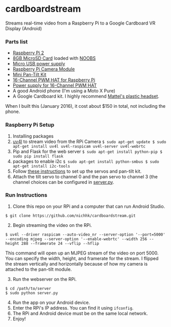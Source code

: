 # cardboardstream
Streams real-time video from a Raspberry Pi to a Google Cardboard VR Display (Android)

### Parts list
- [Raspberry Pi 2](http://www.amazon.com/Raspberry-Pi-Model-Project-Board/dp/B00T2U7R7I/ref=sr_1_3?s=pc&ie=UTF8&qid=1457136291&sr=1-3&keywords=raspberry+pi)
- [8GB MicroSD Card](http://www.amazon.com/dp/B00M55C0VU/ref=twister_B011BRUOMO?_encoding=UTF8&psc=1) loaded with [NOOBS](https://www.raspberrypi.org/help/noobs-setup/)
- [Micro USB power supply](http://www.amazon.com/EasyAcc-Charger-Portable-Samsung-External/dp/B00A9PO5AM/ref=sr_1_2?s=pc&ie=UTF8&qid=1457136345&sr=1-2&keywords=microusb+wall+plug)
- [Raspberry Pi Camera Module](http://www.amazon.com/Raspberry-5MP-Camera-Board-Module/dp/B00E1GGE40/ref=sr_1_1?s=pc&ie=UTF8&qid=1457136385&sr=1-1&keywords=raspberry+pi+camera)
- [Mini Pan-Tilt Kit](https://www.adafruit.com/products/1967)
- [16-Channel PWM HAT for Raspberry Pi](https://www.adafruit.com/products/2327)
- [Power supply for 16-Channel PWM HAT](https://www.adafruit.com/products/276)
- A good Android phone (I'm using a Moto X Pure)
- A Google Cardboard kit. I highly recommend [Mattel's plastic headset](http://www.amazon.com/View-Master-Virtual-Reality-Starter-Pack/dp/B011EG5HJ2/ref=sr_1_1?ie=UTF8&qid=1457208416&sr=8-1&keywords=mattel+vr). 

When I built this (January 2016), it cost about $150 in total, not including the phone.  

### Raspberry Pi Setup
1. Installing packages
  1. [uv4l](http://www.linux-projects.org/modules/sections/index.php?op=viewarticle&artid=14) to stream video from the RPi Camera
    ```
    $ sudo apt-get update
    $ sudo apt-get install uv4l uv4l-raspicam uv4l-server uv4l-webrtc
    ```
  2. Pip and Flask for the web server
    ```
    $ sudo apt-get install python-pip
    $ sudo pip install flask
    ```
  3. packages to enable i2c
    ```
    $ sudo apt-get install python-smbus
    $ sudo apt-get install i2c-tools
    ```
2. Follow [these instructions](https://learn.adafruit.com/adafruit-16-channel-pwm-servo-hat-for-raspberry-pi/overview) to set up the servos and pan-tilt kit.
  1. Attach the tilt servo to channel 0 and the pan servo to channel 3 (the channel choices can be configured in [server.py](https://github.com/nichhk/cardboardstream/blob/master/server/server.py).
  
### Run Instructions
1. Clone this repo on your RPi and a computer that can run Android Studio.
  ```
  $ git clone https://github.com/nichhk/cardboardstream.git
  ```
2. Begin streaming the video on the RPi. 
  ```
  $ uv4l --driver raspicam --auto-video_nr --server-option '--port=5000' --encoding mjpeg --server-option '--enable-webrtc' --width 256 --height 288 --framerate 24 --vflip --hflip
  ```
  This command will open up an MJPEG stream of the video on port 5000. You can specify the width, height, and framerate for the stream. I flipped the stream vertically and horizontally because of how my camera is attached to the pan-tilt module. 

3. Run the webserver on the RPi.
  ```
  $ cd /path/to/server
  $ sudo python server.py
  ```
4. Run the app on your Android device. 
  1. Enter the RPi's IP address. You can find it using `ifconfig`.
  2. The RPi and Android device must be on the same local network. 
5. Enjoy!
